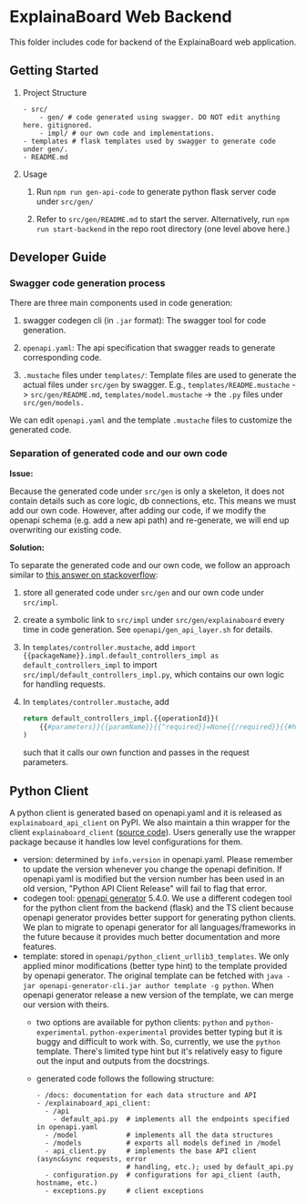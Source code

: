 # ExplainaBoard Web Backend

This folder includes code for backend of the ExplainaBoard web application.

## Getting Started

1. Project Structure

    ```text
    - src/
        - gen/ # code generated using swagger. DO NOT edit anything here. gitignored.
        - impl/ # our own code and implementations.
    - templates # flask templates used by swagger to generate code under gen/.
    - README.md
    ```

2. Usage

    1. Run `npm run gen-api-code` to generate python flask server code under `src/gen/`

    2. Refer to `src/gen/README.md` to start the server. Alternatively, run
       `npm run start-backend` in the repo root directory (one level above here.)

## Developer Guide

### Swagger code generation process

There are three main components used in code generation:

1. swagger codegen cli (in `.jar` format): The swagger tool for code generation.

2. `openapi.yaml`: The api specification that swagger reads to generate corresponding code.

3. `.mustache` files under `templates/`: Template files are used to generate the actual
   files under `src/gen` by swagger. E.g.,
   `templates/README.mustache` -> `src/gen/README.md`,
   `templates/model.mustache` -> the `.py` files under `src/gen/models.`

We can edit `openapi.yaml` and the template `.mustache` files to customize the generated
code.

### Separation of generated code and our own code

**Issue:**

Because the generated code under `src/gen` is only a skeleton, it does not contain
details such as core logic, db connections, etc. This means we must add our own code.
However, after adding our code, if we modify the openapi schema
(e.g. add a new api path) and re-generate, we will end up overwriting our existing code.

**Solution:**

To separate the generated code and our own code, we follow an approach similar to
[this answer on stackoverflow](https://stackoverflow.com/questions/45680298/cleanest-way-to-glue-generated-flask-app-code-swagger-codegen-to-backend-imple/47554626#47554626):

1. store all generated code under `src/gen` and our own code under `src/impl`.
2. create a symbolic link to `src/impl` under `src/gen/explainaboard` every time in code
   generation. See `openapi/gen_api_layer.sh` for details.
3. In `templates/controller.mustache`, add
   ```import {{packageName}}.impl.default_controllers_impl as default_controllers_impl```
   to import `src/impl/default_controllers_impl.py`, which contains our own logic for
   handling requests.

4. In `templates/controller.mustache`, add

   ```python
   return default_controllers_impl.{{operationId}}(
       {{#parameters}}{{paramName}}{{^required}}=None{{/required}}{{#hasMore}}, {{/hasMore}}{{/parameters}}
   )
   ```

   such that it calls our own function and passes in the request parameters.

## Python Client

A python client is generated based on openapi.yaml and it is released as
`explainaboard_api_client` on PyPI. We also maintain a thin wrapper for the client
`explainaboard_client` ([source code](https://github.com/neulab/explainaboard_client)).
Users generally use the wrapper package because it handles low level configurations for
them.

- version: determined by `info.version` in openapi.yaml. Please remember to update the
  version whenever you change the openapi definition. If openapi.yaml is modified but
  the version number has been used in an old version, "Python API Client Release" will
  fail to flag that error.
- codegen tool: [openapi generator](https://github.com/OpenAPITools/openapi-generator)
  5.4.0. We use a different codegen tool for the python client from the backend (flask)
  and the TS client because openapi generator provides better support for generating
  python clients. We plan to migrate to openapi generator for all languages/frameworks
  in the future because it provides much better documentation and more features.
- template: stored in `openapi/python_client_urllib3_templates`. We only applied minor
  modifications (better type hint) to the template provided by openapi generator. The
  original template can be fetched with
  `java -jar openapi-generator-cli.jar author template -g python`. When openapi
  generator release a new version of the template, we can merge our version with theirs.
  - two options are available for python clients: `python` and `python-experimental`.
    `python-experimental` provides better typing but it is buggy and difficult to work
    with. So, currently, we use the `python` template. There's limited type hint but
    it's relatively easy to figure out the input and outputs from the docstrings.
  - generated code follows the following structure:

    ```text
    - /docs: documentation for each data structure and API
    - /explainaboard_api_client:
      - /api
        - default_api.py  # implements all the endpoints specified in openapi.yaml
      - /model            # implements all the data structures
      - /models           # exports all models defined in /model
      - api_client.py     # implements the base API client (async&sync requests, error
                          # handling, etc.); used by default_api.py
      - configuration.py  # configurations for api_client (auth, hostname, etc.)
      - exceptions.py     # client exceptions
    ```
